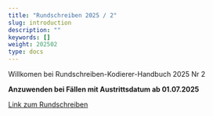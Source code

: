 ```yaml
---
title: "Rundschreiben 2025 / 2"
slug: introduction
description: ""
keywords: []
weight: 202502
type: docs
---
```



Willkomen bei Rundschreiben-Kodierer-Handbuch 2025 Nr 2
  
**Anzuwenden bei Fällen mit Austrittsdatum ab 01.07.2025**
  
<a href="https://www.bfs.admin.ch/bfs/de/home/statistiken/gesundheit/nomenklaturen/medkk/instrumente-medizinische-kodierung.assetdetail.35627951.html"
   target="_blank"
   rel="noopener noreferrer">
    Link zum Rundschreiben
</a>



